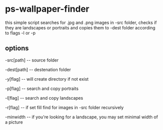 # ps-wallpaper-finder
this simple script searches for .jpg and .png images in -src folder, checks if they are landscapes or portraits and copies them to -dest folder according to flags -l or -p
## options
-src[path] -- source folder

-dest[path] -- destenation folder

-y[flag] -- will create directory if not exist

-p[flag] -- search and copy portraits

-l[flag] -- search and copy landscapes

-r[flag] -- if set fill find for images in -src folder recursively

-minwidth -- if you're looking for a landscape, you may set minimal width of a picture

